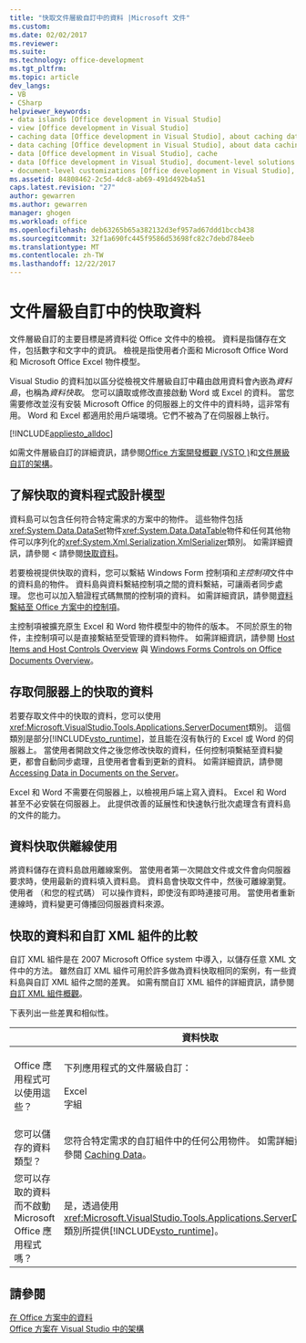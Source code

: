 ```yaml
---
title: "快取文件層級自訂中的資料 |Microsoft 文件"
ms.custom: 
ms.date: 02/02/2017
ms.reviewer: 
ms.suite: 
ms.technology: office-development
ms.tgt_pltfrm: 
ms.topic: article
dev_langs:
- VB
- CSharp
helpviewer_keywords:
- data islands [Office development in Visual Studio]
- view [Office development in Visual Studio]
- caching data [Office development in Visual Studio], about caching data
- data caching [Office development in Visual Studio], about data caching
- data [Office development in Visual Studio], cache
- data [Office development in Visual Studio], document-level solutions
- document-level customizations [Office development in Visual Studio], data model
ms.assetid: 84808462-2c5d-4dc8-ab69-491d492b4a51
caps.latest.revision: "27"
author: gewarren
ms.author: gewarren
manager: ghogen
ms.workload: office
ms.openlocfilehash: deb63265b65a382132d3ef957ad67ddd1bccb438
ms.sourcegitcommit: 32f1a690fc445f9586d53698fc82c7debd784eeb
ms.translationtype: MT
ms.contentlocale: zh-TW
ms.lasthandoff: 12/22/2017
---
```

# <a name="cached-data-in-document-level-customizations"></a>文件層級自訂中的快取資料
  文件層級自訂的主要目標是將資料從 Office 文件中的檢視。 資料是指儲存在文件，包括數字和文字中的資訊。 檢視是指使用者介面和 Microsoft Office Word 和 Microsoft Office Excel 物件模型。  
  
 Visual Studio 的資料加以區分從檢視文件層級自訂中藉由啟用資料會內嵌為*資料島*，也稱為*資料快取*。 您可以讀取或修改直接啟動 Word 或 Excel 的資料。 當您需要修改並沒有安裝 Microsoft Office 的伺服器上的文件中的資料時，這非常有用。 Word 和 Excel 都適用於用戶端環境。它們不被為了在伺服器上執行。  
  
 [!INCLUDE[appliesto_alldoc](../vsto/includes/appliesto-alldoc-md.md)]  
  
 如需文件層級自訂的詳細資訊，請參閱[Office 方案開發概觀 &#40;VSTO &#41;](../vsto/office-solutions-development-overview-vsto.md)和[文件層級自訂的架構](../vsto/architecture-of-document-level-customizations.md)。  
  
## <a name="understanding-the-cached-data-programming-model"></a>了解快取的資料程式設計模型  
 資料島可以包含任何符合特定需求的方案中的物件。 這些物件包括<xref:System.Data.DataSet>物件<xref:System.Data.DataTable>物件和任何其他物件可以序列化的<xref:System.Xml.Serialization.XmlSerializer>類別。 如需詳細資訊，請參閱 < 請參閱[快取資料](../vsto/caching-data.md)。  
  
 若要檢視提供快取的資料，您可以繫結 Windows Form 控制項和*主控制項*文件中的資料島的物件。 資料島與資料繫結控制項之間的資料繫結，可讓兩者同步處理。 您也可以加入驗證程式碼無關的控制項的資料。 如需詳細資訊，請參閱[資料繫結至 Office 方案中的控制項](../vsto/binding-data-to-controls-in-office-solutions.md)。  
  
 主控制項被擴充原生 Excel 和 Word 物件模型中的物件的版本。 不同於原生的物件，主控制項可以是直接繫結至受管理的資料物件。 如需詳細資訊，請參閱 [Host Items and Host Controls Overview](../vsto/host-items-and-host-controls-overview.md) 與 [Windows Forms Controls on Office Documents Overview](../vsto/windows-forms-controls-on-office-documents-overview.md)。  
  
## <a name="accessing-cached-data-on-the-server"></a>存取伺服器上的快取的資料  
 若要存取文件中的快取的資料，您可以使用<xref:Microsoft.VisualStudio.Tools.Applications.ServerDocument>類別。 這個類別是部分[!INCLUDE[vsto_runtime](../vsto/includes/vsto-runtime-md.md)]，並且能在沒有執行的 Excel 或 Word 的伺服器上。 當使用者開啟文件之後您修改快取的資料，任何控制項繫結至資料變更，都會自動同步處理，且使用者會看到更新的資料。 如需詳細資訊，請參閱 [Accessing Data in Documents on the Server](../vsto/accessing-data-in-documents-on-the-server.md)。  
  
 Excel 和 Word 不需要在伺服器上，以檢視用戶端上寫入資料。 Excel 和 Word 甚至不必安裝在伺服器上。 此提供改善的延展性和快速執行批次處理含有資料島的文件的能力。  
  
## <a name="data-caching-for-offline-use"></a>資料快取供離線使用  
 將資料儲存在資料島啟用離線案例。 當使用者第一次開啟文件或文件會向伺服器要求時，使用最新的資料填入資料島。 資料島會快取文件中，然後可離線瀏覽。 使用者 （和您的程式碼） 可以操作資料，即使沒有即時連接可用。 當使用者重新連線時，資料變更可傳播回伺服器資料來源。  
  
## <a name="cached-data-and-custom-xml-parts-compared"></a>快取的資料和自訂 XML 組件的比較  
 自訂 XML 組件是在 2007 Microsoft Office system 中導入，以儲存任意 XML 文件中的方法。 雖然自訂 XML 組件可用於許多做為資料快取相同的案例，有一些資料島與自訂 XML 組件之間的差異。 如需有關自訂 XML 組件的詳細資訊，請參閱[自訂 XML 組件概觀](../vsto/custom-xml-parts-overview.md)。  
  
 下表列出一些差異和相似性。  
  
||資料快取|自訂 XML 組件|  
|-|----------------|----------------------|  
|Office 應用程式可以使用這些？|下列應用程式的文件層級自訂：<br /><br /> Excel<br />字組|下列應用程式的文件層級和應用程式層級方案：<br /><br /> Excel<br />-PowerPoint<br />字組|  
|您可以儲存的資料類型？|您符合特定需求的自訂組件中的任何公用物件。 如需詳細資訊，請參閱 [Caching Data](../vsto/caching-data.md)。|任何 XML 資料。|  
|您可以存取的資料而不啟動 Microsoft Office 應用程式嗎？|是，透過使用<xref:Microsoft.VisualStudio.Tools.Applications.ServerDocument>類別所提供[!INCLUDE[vsto_runtime](../vsto/includes/vsto-runtime-md.md)]。|是，使用中的類別來<xref:System.IO.Packaging>命名空間，或使用 Open XML 格式 SDK。|  
  
## <a name="see-also"></a>請參閱  
 [在 Office 方案中的資料](../vsto/data-in-office-solutions.md)   
 [Office 方案在 Visual Studio 中的架構](../vsto/architecture-of-office-solutions-in-visual-studio.md)  
  
  